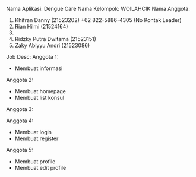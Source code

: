 
Nama Aplikasi:  Dengue Care
Nama Kelompok: WOILAHCIK
Nama Anggota:
1) Khifran Danny (21523202)  +62 822-5886-4305 (No Kontak Leader)
2) Rian Hilmi (21524164)
3) 
4) Ridzky Putra Dwitama (21523151)
5) Zaky Abiyyu Andri (21523086)

Job Desc:
Anggota 1:
 - Membuat informasi
   
Anggota 2:
 - Membuat homepage
 - Membuat list konsul

Anggota 3:

Anggota 4:
- Membuat login
- Membuat register

Anggota 5:
- Membuat profile
- Membuat edit profile 
